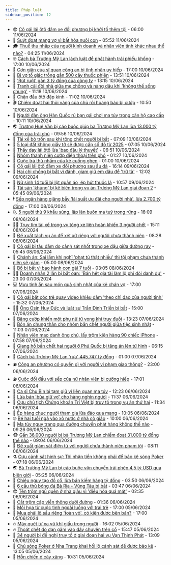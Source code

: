 ```yaml
---
title: Pháp luật
sidebar_position: 12
---
```


<!-- vnexpress-phap-luat:START -->
- 😎 [Cô gái lái ôtô đâm xe đối phương bị khởi tố thêm tội](https://vnexpress.net/co-gai-lai-oto-dam-xe-doi-phuong-bi-khoi-to-them-toi-4756960.html) - 06:00 11/06/2024
- 🥰 [Suýt đoạt mạng vợ vì bất hòa nuôi con](https://vnexpress.net/suyt-doat-mang-vo-vi-bat-hoa-nuoi-con-4756955.html) - 05:52 11/06/2024
- 🎓 [Thuế thu nhập của người kinh doanh và nhân viên tính khác nhau thế nào?](https://vnexpress.net/cach-tinh-thue-thu-nhap-ca-nhan-cua-nguoi-lam-cong-an-luong-va-nguoi-kinh-doanh-4756896.html) - 04:25 11/06/2024
- 🤓 [Cách bà Trương Mỹ Lan lách luật để phát hành trái phiếu khống](https://vnexpress.net/cach-ba-truong-my-lan-lach-luat-de-phat-hanh-trai-phieu-khong-4756702.html) - 17:00 10/06/2024
- 🎊 [Cơn giận của sĩ quan công an bị tình nhân uy hiếp](https://vnexpress.net/con-gian-cua-si-quan-cong-an-bi-tinh-nhan-uy-hiep-4756673.html) - 17:00 10/06/2024
- 🙉 [Bị vợ tố giác trồng gần 500 cây thuốc phiện](https://vnexpress.net/bi-vo-to-giac-trong-gan-500-cay-thuoc-phien-4756684.html) - 13:51 10/06/2024
- 🤡 [&#39;Rút ruột&#39; gần 3 tỷ đồng của công ty](https://vnexpress.net/rut-ruot-gan-3-ty-dong-cua-cong-ty-4756682.html) - 13:15 10/06/2024
- 🗽 [Tranh cãi đòi nhà giữa mẹ chồng và nàng dâu khi &#39;không thể sống chung&#39;](https://vnexpress.net/tranh-cai-doi-nha-giua-me-chong-va-nang-dau-khi-khong-the-song-chung-4756596.html) - 11:18 10/06/2024
- 🌋 [Chặn đầu ôtô đập kính](https://vnexpress.net/chan-dau-oto-dap-kinh-4756634.html) - 11:02 10/06/2024
- 🎬 [Chiếm đoạt hai thỏi vàng của chủ rồi hoang báo bị cướp](https://vnexpress.net/chiem-doat-hai-thoi-vang-cua-chu-roi-hoang-bao-bi-cuop-4756641.html) - 10:50 10/06/2024
- 💯 [Người đàn ông Hàn Quốc rủ bạn gái chơi ma túy trong căn hộ cao cấp](https://vnexpress.net/nguoi-dan-ong-han-quoc-ru-ban-gai-choi-ma-tuy-trong-can-ho-cao-cap-4756591.html) - 10:11 10/06/2024
- 🌏 [Trương Huệ Vân bị cáo buộc giúp bà Trương Mỹ Lan lừa 13.000 tỷ đồng của trái chủ](https://vnexpress.net/truong-hue-van-bi-cao-buoc-giup-ba-truong-my-lan-lua-13-000-ty-dong-cua-trai-chu-4756566.html) - 09:56 10/06/2024
- 🌊 [Tài xế bỏ trốn sau khi tông chết người bị bắt](https://vnexpress.net/tai-xe-bo-tron-sau-khi-tong-chet-nguoi-bi-bat-4756502.html) - 07:09 10/06/2024
- 💂 [5 loại đất không giấy tờ sẽ được cấp sổ đỏ từ 2025](https://vnexpress.net/5-loai-dat-khong-giay-to-se-duoc-cap-so-do-tu-2025-4748229.html) - 07:05 10/06/2024
- 🎡 [Thầy dạy lái ôtô lừa &#39;bao đậu lý thuyết&#39;](https://vnexpress.net/thay-day-lai-oto-lua-bao-dau-ly-thuyet-4756430.html) - 06:51 10/06/2024
- 🫶 [Nhóm thanh niên cướp điện thoại trên phố](https://video.vnexpress.net/nhom-thanh-nien-cuop-dien-thoai-tren-pho-4756246.html) - 01:27 10/06/2024
- 🐲 [Cuộc trả thù nhầm của kẻ cuồng ghen](https://vnexpress.net/cuoc-tra-thu-nham-cua-ke-cuong-ghen-4756266.html) - 01:00 10/06/2024
- 🚀 [Cô gái lái ôtô đâm xe đối phương sau ẩu đả](https://vnexpress.net/co-gai-lai-oto-dam-xe-doi-phuong-sau-au-da-4755768.html) - 16:14 09/06/2024
- 🎊 [Hai chị chồng bị bắt vì đánh, giam giữ em dâu để &#39;trừ tà&#39;](https://vnexpress.net/hai-chi-chong-bi-bat-vi-danh-giam-giu-em-dau-de-tru-ta-4756239.html) - 12:02 09/06/2024
- 🤗 [Nữ sinh 14 tuổi bị lột quần áo, ép hút thuốc lá](https://vnexpress.net/nu-sinh-14-tuoi-bi-lot-quan-ao-ep-hut-thuoc-la-4756229.html) - 10:57 09/06/2024
- 🗽 [Tài sản &#39;khủng&#39; bị kê biên trong vụ án Trương Mỹ Lan giai đoạn 2](https://vnexpress.net/tai-san-khung-bi-ke-bien-trong-vu-an-truong-my-lan-giai-doan-2-4756038.html) - 05:45 09/06/2024
- 🕴 [Sếp ngân hàng giăng bẫy &#39;lãi suất ưu đãi cho người nhà&#39;, lừa 2.700 tỷ đồng](https://vnexpress.net/sep-ngan-hang-giang-bay-lai-suat-uu-dai-cho-nguoi-nha-lua-2-700-ty-dong-4755315.html) - 17:00 08/06/2024
- 🌜 [5 người thủ 9 khẩu súng, lập lán buôn ma tuý trong rừng](https://vnexpress.net/5-nguoi-thu-9-khau-sung-lap-lan-buon-ma-tuy-trong-rung-4756056.html) - 16:09 08/06/2024
- 🧑‍🏫 [Truy tìm tài xế trong vụ tông xe liên hoàn khiến 3 người chết](https://vnexpress.net/truy-tim-tai-xe-trong-vu-tong-xe-lien-hoan-khien-3-nguoi-chet-4756070.html) - 15:11 08/06/2024
- 🦩 [Đề xuất tách vụ án để xét xử riêng với người chưa thành niên](https://vnexpress.net/de-xuat-tach-vu-an-de-xet-xu-rieng-voi-nguoi-chua-thanh-nien-4756000.html) - 08:28 08/06/2024
- 💼 [Cô gái bị tàu đâm do cảnh sát nhốt trong xe đậu giữa đường ray](https://vnexpress.net/co-gai-bi-tau-dam-do-canh-sat-nhot-trong-xe-dau-giua-duong-ray-4755903.html) - 05:45 08/06/2024
- 💫 [Chánh án: Sai lầm khi nghĩ &#39;phạt tù thật nhiều&#39; thì tội phạm chưa thành niên sẽ giảm](https://vnexpress.net/chanh-an-sai-lam-khi-nghi-phat-tu-that-nhieu-thi-toi-pham-se-giam-4755902.html) - 05:00 08/06/2024
- 🦅 [Bố bị bắt vì bạo hành con gái 7 tuổi](https://vnexpress.net/bo-bi-bat-vi-bao-hanh-con-gai-7-tuoi-4755895.html) - 03:05 08/06/2024
- 🧑‍💻 [Doanh nhân 2 lần bị bắt oan: &#39;Bán hết gia tài làm lộ phí đòi danh dự&#39;](https://vnexpress.net/doanh-nhan-2-lan-bi-bat-oan-ban-het-gia-tai-lam-lo-phi-doi-danh-du-4754671.html) - 23:00 07/06/2024
- 💻 [Mưu tính ẩn sau món quà sinh nhật của kẻ chán vợ](https://vnexpress.net/muu-tinh-an-sau-mon-qua-sinh-nhat-cua-ke-chan-vo-4755766.html) - 17:00 07/06/2024
- 🤠 [Cô gái bắt cóc trẻ quay video khiêu dâm &#39;theo chỉ đạo của người tình&#39;](https://vnexpress.net/co-gai-bat-coc-tre-quay-video-khieu-dam-theo-chi-dao-cua-nguoi-tinh-4755720.html) - 15:32 07/06/2024
- 🧑‍🏫 [Ông Osin Huy Đức và luật sư Trần Đình Triển bị bắt](https://vnexpress.net/ong-truong-huy-san-va-luat-su-tran-dinh-trien-bi-bat-4753293.html) - 15:00 07/06/2024
- 🌈 [Băng cướp khiến một phụ nữ tử vong khi truy đuổi](https://vnexpress.net/bang-cuop-khien-mot-phu-nu-tu-vong-khi-truy-duoi-4755761.html) - 13:23 07/06/2024
- 🌮 [Bốn án chung thân cho nhóm bắn chết người giữa tiệc sinh nhật](https://vnexpress.net/bon-an-chung-than-cho-nhom-ban-chet-nguoi-giua-tiec-sinh-nhat-4755655.html) - 11:03 07/06/2024
- 🐲 [Nhân viên mạo danh ông chủ, lấy trộm kiện hàng 90 chiếc iPhone](https://vnexpress.net/nhan-vien-mao-danh-ong-chu-lay-trom-kien-hang-90-chiec-iphone-4755572.html) - 07:58 07/06/2024
- 🧰 [Giang hồ bắn chết hai người ở Phú Quốc bị tăng án lên tử hình](https://vnexpress.net/giang-ho-ban-chet-hai-nguoi-o-phu-quoc-bi-tang-an-len-tu-hinh-4755582.html) - 06:15 07/06/2024
- 💄 [Cách bà Trương Mỹ Lan &#39;rửa&#39; 445.747 tỷ đồng](https://vnexpress.net/cach-ba-truong-my-lan-rua-445-747-ty-dong-4755311.html) - 01:00 07/06/2024
- ⛽️ [Công an phường có quyền gì với người vi phạm giao thông?](https://vnexpress.net/cong-an-phuong-co-quyen-gi-voi-nguoi-vi-pham-giao-thong-4755283.html) - 23:00 06/06/2024
- ⛽️ [Cuộc đối đầu với sếp của nữ nhân viên bị cưỡng hiếp](https://vnexpress.net/cuoc-doi-dau-voi-sep-cua-nu-nhan-vien-bi-cuong-hiep-4755263.html) - 17:01 06/06/2024
- 💂 [Ca sĩ Chu Bin bị tạm giữ vì liên quan ma túy](https://vnexpress.net/ca-si-chu-bin-bi-tam-giu-vi-lien-quan-ma-tuy-4755275.html) - 12:23 06/06/2024
- 🤔 [Lừa bán &#39;bùa giữ vợ&#39; cho hàng nghìn người](https://vnexpress.net/lua-ban-bua-giu-vo-cho-hang-nghin-nguoi-4755278.html) - 11:37 06/06/2024
- 🧐 [Cựu chủ tịch Chứng khoán Trí Việt bị truy tố trong vụ án thứ hai](https://vnexpress.net/cuu-chu-tich-chung-khoan-tri-viet-bi-truy-to-trong-vu-an-thu-hai-4755228.html) - 11:34 06/06/2024
- 🎃 [Ép hàng chục người tham gia lừa đảo qua mạng](https://vnexpress.net/ep-hang-chuc-nguoi-tham-gia-lua-dao-qua-mang-4755236.html) - 10:05 06/06/2024
- 🤓 [Bé hai tuổi ngã vào xô nước ở nhà cô giáo](https://vnexpress.net/chau-be-nga-vao-xo-nuoc-con-dao-4755202.html) - 10:00 06/06/2024
- 💃 [Ma túy ngụy trang qua đường chuyển phát hàng không thế nào](https://video.vnexpress.net/ma-tuy-nguy-trang-qua-duong-chuyen-phat-hang-khong-the-nao-4755038.html) - 09:26 06/06/2024
- 🐵 [Gần 36.000 người bị bà Trương Mỹ Lan chiếm đoạt 31.000 tỷ đồng thế nào](https://vnexpress.net/gan-36-000-nguoi-bi-ba-truong-my-lan-chiem-doat-31-000-ty-dong-the-nao-4755093.html) - 09:04 06/06/2024
- 🤖 [Đề xuất giám sát điện tử với người chưa thành niên phạm tội](https://vnexpress.net/de-xuat-giam-sat-dien-tu-voi-nguoi-chua-thanh-nien-pham-toi-4755132.html) - 08:11 06/06/2024
- ⚗️ [Cựu cảnh sát hình sự: Tôi nhận tiền không phải để bảo kê sòng Poker](https://vnexpress.net/cuu-canh-sat-hinh-su-toi-nhan-tien-khong-phai-de-bao-ke-song-poker-4755096.html) - 07:18 06/06/2024
- 🌏 [Bà Trương Mỹ Lan bị cáo buộc vận chuyển trái phép 4,5 tỷ USD qua biên giới](https://vnexpress.net/ba-truong-my-lan-bi-cao-buoc-van-chuyen-trai-phep-4-5-ty-usd-qua-bien-gioi-4754965.html) - 05:25 06/06/2024
- 🦆 [Chiêu nguỵ tạo đồ cổ, lừa bán kiếm hàng tỷ đồng](https://video.vnexpress.net/chieu-nguy-tao-do-co-lua-ban-kiem-hang-ty-dong-4754856.html) - 03:50 06/06/2024
- 🐎 [6 cầu thủ bóng đá Bà Rịa - Vũng Tàu bị bắt](https://vnexpress.net/6-cau-thu-bong-da-ba-ria-vung-tau-bi-bat-4755019.html) - 03:47 06/06/2024
- 😎 [Tên trộm ngủ quên ở nhà giàu vì &#39;điều hòa quá mát&#39;](https://vnexpress.net/ten-trom-ngu-quen-o-nha-giau-vi-dieu-hoa-qua-mat-4754866.html) - 02:35 06/06/2024
- 💪 [Cắt trộm cáp viễn thông dưới đường](https://video.vnexpress.net/cat-trom-cap-vien-thong-duoi-duong-4754374.html) - 01:36 06/06/2024
- 🤡 [Mối họa từ cuộc tình ngoài luồng với trai trẻ](https://vnexpress.net/vu-an-trung-quoc-moi-hoa-tu-cuoc-tinh-ngoai-luong-voi-trai-tre-4754796.html) - 17:00 05/06/2024
- 🌁 [Mua phải lô sầu riêng &#39;toàn vỏ&#39;, có kiện được bên bán?](https://vnexpress.net/mua-phai-lo-sau-rieng-toan-vo-co-kien-duoc-ben-ban-4754782.html) - 17:00 05/06/2024
- 🔥 [Máy quét từ xa vũ khí giấu trong người](https://vnexpress.net/may-quet-tu-xa-vu-khi-giau-trong-nguoi-4754695.html) - 16:02 05/06/2024
- 🔥 [Thoát chết do đạn găm vào dây chuyền trên cổ](https://vnexpress.net/thoat-chet-do-dan-gam-vao-day-chuyen-tren-co-4754831.html) - 15:47 05/06/2024
- 👺 [34 người bị đề nghị truy tố ở giai đoạn hai vụ Vạn Thịnh Phát](https://vnexpress.net/34-nguoi-bi-de-nghi-truy-to-o-giai-doan-hai-vu-van-thinh-phat-4754836.html) - 13:09 05/06/2024
- 🎊 [Chủ sòng Poker ở Nha Trang khai hối lộ cảnh sát để được bảo kê](https://vnexpress.net/chu-song-poker-o-nha-trang-khai-hoi-lo-canh-sat-de-duoc-bao-ke-4754805.html) - 13:05 05/06/2024
- 🎊 [Hỗn chiến ở cây xăng](https://vnexpress.net/hon-chien-o-cay-xang-4754778.html) - 10:31 05/06/2024<!-- vnexpress-phap-luat:END -->
